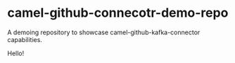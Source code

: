 # camel-github-connecotr-demo-repo
A demoing repository to showcase camel-github-kafka-connector capabilities.

Hello!
